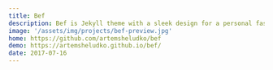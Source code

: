 ```yaml
---
title: Bef
description: Bef is Jekyll theme with a sleek design for a personal fashion or lifestyle blog, an online journal.
image: '/assets/img/projects/bef-preview.jpg'
home: https://github.com/artemsheludko/bef
demo: https://artemsheludko.github.io/bef/
date: 2017-07-16
---
```

